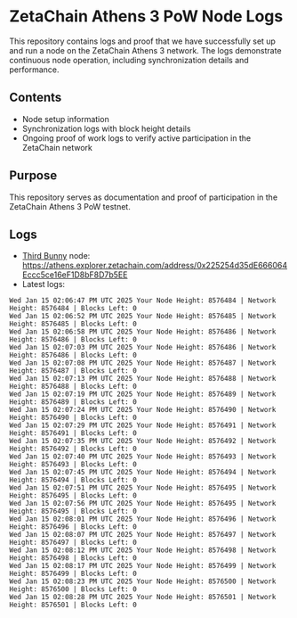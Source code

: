 # ZetaChain Athens 3 PoW Node Logs
This repository contains logs and proof that we have successfully set up and run a node on the ZetaChain Athens 3 network. The logs demonstrate continuous node operation, including synchronization details and performance.

## Contents
- Node setup information
- Synchronization logs with block height details
- Ongoing proof of work logs to verify active participation in the ZetaChain network

## Purpose
This repository serves as documentation and proof of participation in the ZetaChain Athens 3 PoW testnet.

## Logs

- [Third Bunny](https://thirdbunny.xyz/) node: https://athens.explorer.zetachain.com/address/0x225254d35dE666064Eccc5ce16eF1D8bF8D7b5EE
- Latest logs:
```
Wed Jan 15 02:06:47 PM UTC 2025 Your Node Height: 8576484 | Network Height: 8576484 | Blocks Left: 0
Wed Jan 15 02:06:52 PM UTC 2025 Your Node Height: 8576485 | Network Height: 8576485 | Blocks Left: 0
Wed Jan 15 02:06:58 PM UTC 2025 Your Node Height: 8576486 | Network Height: 8576486 | Blocks Left: 0
Wed Jan 15 02:07:03 PM UTC 2025 Your Node Height: 8576486 | Network Height: 8576486 | Blocks Left: 0
Wed Jan 15 02:07:08 PM UTC 2025 Your Node Height: 8576487 | Network Height: 8576487 | Blocks Left: 0
Wed Jan 15 02:07:13 PM UTC 2025 Your Node Height: 8576488 | Network Height: 8576488 | Blocks Left: 0
Wed Jan 15 02:07:19 PM UTC 2025 Your Node Height: 8576489 | Network Height: 8576489 | Blocks Left: 0
Wed Jan 15 02:07:24 PM UTC 2025 Your Node Height: 8576490 | Network Height: 8576490 | Blocks Left: 0
Wed Jan 15 02:07:29 PM UTC 2025 Your Node Height: 8576491 | Network Height: 8576491 | Blocks Left: 0
Wed Jan 15 02:07:35 PM UTC 2025 Your Node Height: 8576492 | Network Height: 8576492 | Blocks Left: 0
Wed Jan 15 02:07:40 PM UTC 2025 Your Node Height: 8576493 | Network Height: 8576493 | Blocks Left: 0
Wed Jan 15 02:07:45 PM UTC 2025 Your Node Height: 8576494 | Network Height: 8576494 | Blocks Left: 0
Wed Jan 15 02:07:51 PM UTC 2025 Your Node Height: 8576495 | Network Height: 8576495 | Blocks Left: 0
Wed Jan 15 02:07:56 PM UTC 2025 Your Node Height: 8576495 | Network Height: 8576495 | Blocks Left: 0
Wed Jan 15 02:08:01 PM UTC 2025 Your Node Height: 8576496 | Network Height: 8576496 | Blocks Left: 0
Wed Jan 15 02:08:07 PM UTC 2025 Your Node Height: 8576497 | Network Height: 8576497 | Blocks Left: 0
Wed Jan 15 02:08:12 PM UTC 2025 Your Node Height: 8576498 | Network Height: 8576498 | Blocks Left: 0
Wed Jan 15 02:08:17 PM UTC 2025 Your Node Height: 8576499 | Network Height: 8576499 | Blocks Left: 0
Wed Jan 15 02:08:23 PM UTC 2025 Your Node Height: 8576500 | Network Height: 8576500 | Blocks Left: 0
Wed Jan 15 02:08:28 PM UTC 2025 Your Node Height: 8576501 | Network Height: 8576501 | Blocks Left: 0
```
